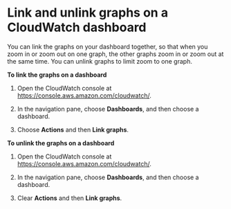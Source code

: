 # Link and unlink graphs on a CloudWatch dashboard<a name="link_unlink_graph_dashboard"></a>

You can link the graphs on your dashboard together, so that when you zoom in or zoom out on one graph, the other graphs zoom in or zoom out at the same time\. You can unlink graphs to limit zoom to one graph\.

**To link the graphs on a dashboard**

1. Open the CloudWatch console at [https://console\.aws\.amazon\.com/cloudwatch/](https://console.aws.amazon.com/cloudwatch/)\.

1. In the navigation pane, choose **Dashboards**, and then choose a dashboard\.

1. Choose **Actions** and then **Link graphs**\.

**To unlink the graphs on a dashboard**

1. Open the CloudWatch console at [https://console\.aws\.amazon\.com/cloudwatch/](https://console.aws.amazon.com/cloudwatch/)\.

1. In the navigation pane, choose **Dashboards**, and then choose a dashboard\.

1. Clear **Actions** and then **Link graphs**\.